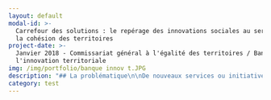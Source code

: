 ```yaml
---
layout: default
modal-id: >-
  Carrefour des solutions : le repérage des innovations sociales au service de
  la cohésion des territoires
project-date: >-
  Janvier 2018 - Commissariat général à l'égalité des territoires / Banque de
  l'innovation territoriale
img: /img/portfolio/banque innov t.JPG
description: "## La problématique\n\nDe nouveaux services ou initiatives\nsolidaires relevant du champ de l’innovation sociale naissent\nchaque jour sous des formes diverses ou originales.\nCes innovations, souvent marquées par\nun fort ancrage territorial, se\nmettent en place afin d’apporter des réponses concrètes à des difficultés liées\nà l’emploi, au développement durable, à\nla santé… Afin de permettre à chaque territoire de développer son potentiel, le\nCGET s’est impliqué dans une série de travaux visant à accroître l’impact de\nl’innovation sociale. Objectif de ces travaux : reconnaître\net généraliser les bonnes pratiques innovantes œuvrant à la cohésion des\nterritoires appréhendée de manière globale. La problématique que cherche à\nrésoudre la banque de l’innovation territoriale consiste au repérage dynamique\ndes innovations sociales dans les territoires, portées par tout type d’acteurs\nagissant dans tout domaine d’action et à toute échelle territoriale.\n\n## Le défi : consolider l’écosystème de l’innovation sociale grâce à une plateforme web collaborative\n\nAfin de répondre à ces enjeux, le collectif de la Banque\nde l’innovation territoriale a été créé\nen 2016. Réunissant\naujourd’hui plus\nde 40 acteurs porteurs de projets, il poursuit trois\nobjectifs majeurs : la création d’une plateforme web\ncollaborative, la formation à travers cette plateforme d’un collectif d’acteurs de l’innovation\nsociale échangeant sur les méthodes et les besoins\nde capitalisation et la consolidation d’un écosystème de\nl’innovation territoriale.\n\nCe défi s’incarne avant tout dans la conception\nd’une plateforme web contributive hébergeant *un méga\nmoteur de recherche, reposant sur un travail d’indexation\nhomogénéisé* et accompagné d’un outil cartographique pour des recherches plus\nciblées à l’échelle territoriale. Des fonctionnalités complémentaires\n\\(visualisation des résultats et des données, création d’un espace collaboratif,\ncréation de communautés spécifiques) pourront être implémentées.\n\n## 2 entrepreneurs recherchés\n\n* DESIGN / UX : penser à l'architecture globale et au design de la plateforme web, et élaborer des éléments d'animation web et graphiques et d'identité visuelle. Expertises recherchées : design graphique, design de service, design de contenu éditorial, design web, UX / ergonomie.\n* DEVELOPPEUR INFORMATIQUE : développer la plateforme web, dont le moissonneur,\n  l’interface graphique, informatique , le moteur de recherche et le\n  back-office. Expertises recherchées : gestion de données\n  complexes (dont indexation), développement en logiciel libre sur technologies web, scrapping, crawling, parsing, filtering, développement cartographiques et développement d’un espace collaboratif.\n\n## Votre mentor : Bénédicte Pachod, Chargée de projet innovation publique\n\n![undefined](/img/portfolio/CGET_PACHODBenedicte.jpg)\n\nEngagée\ndans l’exploration de réponses collectives pour le bien-être des habitants et\nun développement local durable, j’ai travaillé 4 ans au Ministère de la\ntransition écologique et solidaire suivant deux missions complémentaires\_:\nconduire des expérimentations relatives aux enjeux de gouvernance et de\nrésilience et coordonner le re-design d’une politique publique\nnationale. J’ai été par ailleurs consultante free-lance et animatrice d’un\nréseau de collectivités et de partenaires en Ile-de-France. Arrivée en début\nd’année à la mission Animation scientifique et innovation du Commissariat\ngénéral à l’égalité des territoires, je concentre mon action sur les questions\nd’essaimage d’innovations sociales, au service des territoires et d’une action\npublique optimisée.\n\nLe\nprogramme Entrepreneurs d’Intérêt Général représente pour nous la chance de\nbénéficier d’un accélérateur en phase avec les principes d’agilité et de\ndémarche apprenante qui guident l’action des acteurs impliqués dans la Banque\nde l’innovation territoriale. Participer à la seconde promotion\_sera\nl’occasion, grâce à l’émulation collective, de prendre du recul sur la\ntransformation de l’action publique à laquelle nous souhaitons contribuer. Au\nquotidien, l’accueil de deux entrepreneurs d’intérêt général sera une occasion\nunique d’acculturation réciproque et nous permet d’ores et déjà de nous\nprojeter sereinement dans les nombreuses expérimentations à venir.\n\n[Participer au défi \"Carrefour des solutions\"](https://framaforms.org/candidature-entrepreneurs-dinteret-general-promo-2-1501592391)\n\nEn savoir plus sur le défi ”Signaux Faibles”>>LIEN PRESENTATION"
category: test
---
```








